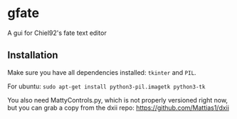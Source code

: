 gfate
=====

A gui for Chiel92's fate text editor 

Installation
------------
Make sure you have all dependencies installed: `tkinter` and `PIL`.

For ubuntu: 
```sudo apt-get install python3-pil.imagetk python3-tk```

You also need MattyControls.py, which is not properly versioned right now, but you can grab a copy from the dxii repo:
https://github.com/Mattias1/dxii
